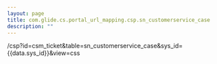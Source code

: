```yaml
---
layout: page
title: com.glide.cs.portal_url_mapping.csp.sn_customerservice_case
description: ""
---
```

/csp?id=csm_ticket&table=sn_customerservice_case&sys_id={{data.sys_id}}&view=css